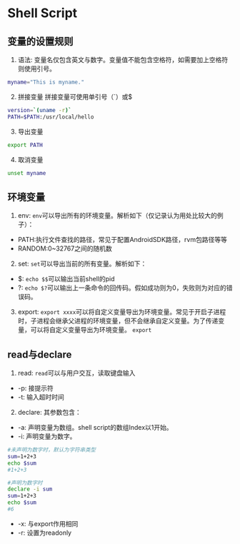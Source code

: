# Shell Script

## 变量的设置规则
1. 语法:
变量名仅包含英文与数字。变量值不能包含空格符，如需要加上空格符则使用引号。
```sh
myname="This is myname."
```
2. 拼接变量
拼接变量可使用单引号（`）或$
```sh
version=`(uname -r)`
PATH=$PATH:/usr/local/hello
```
3. 导出变量
```sh
export PATH
```
4. 取消变量
```sh
unset myname
```

## 环境变量
1. env:
```env```可以导出所有的环境变量。解析如下（仅记录认为用处比较大的例子）：
- PATH:执行文件查找的路径，常见于配置AndroidSDK路径，rvm包路径等等
- RANDOM:0~32767之间的随机数
2. set:
```set```可以导出当前的所有变量。解析如下：
- $: ```echo $$```可以输出当前shell的pid
- ?: ```echo $?```可以输出上一条命令的回传码。假如成功则为0，失败则为对应的错误码。
3. export:
```export xxxx```可以将自定义变量导出为环境变量。常见于开启子进程时，子进程会继承父进程的环境变量，但不会继承自定义变量。为了传递变量，可以将自定义变量导出为环境变量。
```export```

## read与declare
1. read:
```read```可以与用户交互，读取键盘输入
- -p: 接提示符
- -t: 输入超时时间
2. declare:
其参数包含：
- -a: 声明变量为数组。shell script的数组Index以1开始。
- -i: 声明变量为数字。
```sh
#未声明为数字时，默认为字符串类型
sum=1+2+3
echo $sum
#1+2+3
```
```sh
#声明为数字时
declare -i sum
sum=1+2+3
echo $sum
#6
```
- -x: 与export作用相同
- -r: 设置为readonly